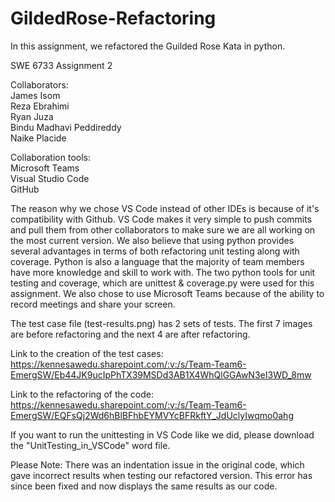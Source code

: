 # GildedRose-Refactoring

In this assignment, we refactored the Guilded Rose Kata in python.

SWE 6733 Assignment 2

Collaborators:  
James Isom  
Reza Ebrahimi  
Ryan Juza  
Bindu Madhavi Peddireddy  
Naike Placide  

Collaboration tools:  
  Microsoft Teams  
  Visual Studio Code  
  GitHub   
  
  The reason why we chose VS Code instead of other IDEs is because of it's compatibility with Github. VS Code makes it very simple to push commits and pull them from other collaborators to make sure we are all working on the most current version. We also believe that using python provides several advantages in terms of both refactoring unit testing along with coverage. Python is also a language that the majority of team members have more knowledge and skill to work with. The two python tools for unit testing and coverage, which are unittest & coverage.py were used for this assignment. We also chose to use Microsoft Teams because of the ability to record meetings and share your screen.
  
  The test case file (test-results.png) has 2 sets of tests. The first 7 images are before refactoring and the next 4 are after refactoring.
  
  Link to the creation of the test cases: https://kennesawedu.sharepoint.com/:v:/s/Team-Team6-EmergSW/Eb44JK9ucIpPhTX39MSDd3AB1X4WhQlGGAwN3eI3WD_8mw
  
  Link to the refactoring of the code: https://kennesawedu.sharepoint.com/:v:/s/Team-Team6-EmergSW/EQFsQj2Wd6hBlBFhbEYMVYcBFRkftY_JdUclyIwqmo0ahg
  
   If you want to run the unittesting in VS Code like we did, please download the "UnitTesting_in_VSCode" word file.  
  
  
  Please Note: There was an indentation issue in the original code, which gave incorrect results when testing our refactored version. This error has since been fixed and now displays the same results as our code.
  
